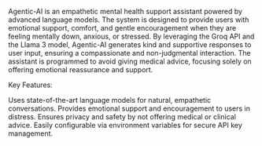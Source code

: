 Agentic-AI is an empathetic mental health support assistant powered by advanced language models. The system is designed to provide users with emotional support, comfort, and gentle encouragement when they are feeling mentally down, anxious, or stressed. By leveraging the Groq API and the Llama 3 model, Agentic-AI generates kind and supportive responses to user input, ensuring a compassionate and non-judgmental interaction. The assistant is programmed to avoid giving medical advice, focusing solely on offering emotional reassurance and support.

Key Features:

Uses state-of-the-art language models for natural, empathetic conversations.
Provides emotional support and encouragement to users in distress.
Ensures privacy and safety by not offering medical or clinical advice.
Easily configurable via environment variables for secure API key management.
